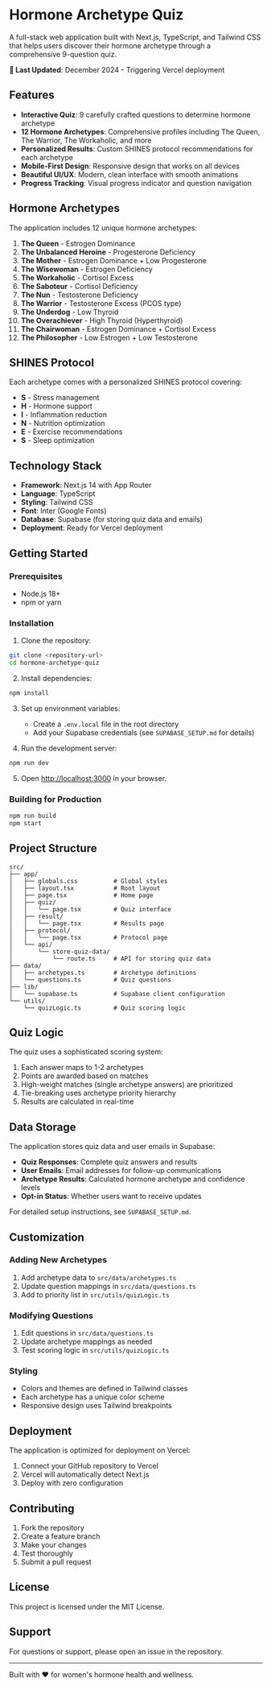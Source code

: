 # Hormone Archetype Quiz

A full-stack web application built with Next.js, TypeScript, and Tailwind CSS that helps users discover their hormone archetype through a comprehensive 9-question quiz.

**🔄 Last Updated**: December 2024 - Triggering Vercel deployment

## Features

- **Interactive Quiz**: 9 carefully crafted questions to determine hormone archetype
- **12 Hormone Archetypes**: Comprehensive profiles including The Queen, The Warrior, The Workaholic, and more
- **Personalized Results**: Custom SHINES protocol recommendations for each archetype
- **Mobile-First Design**: Responsive design that works on all devices
- **Beautiful UI/UX**: Modern, clean interface with smooth animations
- **Progress Tracking**: Visual progress indicator and question navigation

## Hormone Archetypes

The application includes 12 unique hormone archetypes:

1. **The Queen** - Estrogen Dominance
2. **The Unbalanced Heroine** - Progesterone Deficiency
3. **The Mother** - Estrogen Dominance + Low Progesterone
4. **The Wisewoman** - Estrogen Deficiency
5. **The Workaholic** - Cortisol Excess
6. **The Saboteur** - Cortisol Deficiency
7. **The Nun** - Testosterone Deficiency
8. **The Warrior** - Testosterone Excess (PCOS type)
9. **The Underdog** - Low Thyroid
10. **The Overachiever** - High Thyroid (Hyperthyroid)
11. **The Chairwoman** - Estrogen Dominance + Cortisol Excess
12. **The Philosopher** - Low Estrogen + Low Testosterone

## SHINES Protocol

Each archetype comes with a personalized SHINES protocol covering:

- **S** - Stress management
- **H** - Hormone support
- **I** - Inflammation reduction
- **N** - Nutrition optimization
- **E** - Exercise recommendations
- **S** - Sleep optimization

## Technology Stack

- **Framework**: Next.js 14 with App Router
- **Language**: TypeScript
- **Styling**: Tailwind CSS
- **Font**: Inter (Google Fonts)
- **Database**: Supabase (for storing quiz data and emails)
- **Deployment**: Ready for Vercel deployment

## Getting Started

### Prerequisites

- Node.js 18+ 
- npm or yarn

### Installation

1. Clone the repository:
```bash
git clone <repository-url>
cd hormone-archetype-quiz
```

2. Install dependencies:
```bash
npm install
```

3. Set up environment variables:
   - Create a `.env.local` file in the root directory
   - Add your Supabase credentials (see `SUPABASE_SETUP.md` for details)

4. Run the development server:
```bash
npm run dev
```

5. Open [http://localhost:3000](http://localhost:3000) in your browser.

### Building for Production

```bash
npm run build
npm start
```

## Project Structure

```
src/
├── app/
│   ├── globals.css          # Global styles
│   ├── layout.tsx           # Root layout
│   ├── page.tsx             # Home page
│   ├── quiz/
│   │   └── page.tsx         # Quiz interface
│   ├── result/
│   │   └── page.tsx         # Results page
│   ├── protocol/
│   │   └── page.tsx         # Protocol page
│   └── api/
│       └── store-quiz-data/
│           └── route.ts     # API for storing quiz data
├── data/
│   ├── archetypes.ts        # Archetype definitions
│   └── questions.ts         # Quiz questions
├── lib/
│   └── supabase.ts          # Supabase client configuration
└── utils/
    └── quizLogic.ts         # Quiz scoring logic
```

## Quiz Logic

The quiz uses a sophisticated scoring system:

1. Each answer maps to 1-2 archetypes
2. Points are awarded based on matches
3. High-weight matches (single archetype answers) are prioritized
4. Tie-breaking uses archetype priority hierarchy
5. Results are calculated in real-time

## Data Storage

The application stores quiz data and user emails in Supabase:

- **Quiz Responses**: Complete quiz answers and results
- **User Emails**: Email addresses for follow-up communications
- **Archetype Results**: Calculated hormone archetype and confidence levels
- **Opt-in Status**: Whether users want to receive updates

For detailed setup instructions, see `SUPABASE_SETUP.md`.



## Customization

### Adding New Archetypes

1. Add archetype data to `src/data/archetypes.ts`
2. Update question mappings in `src/data/questions.ts`
3. Add to priority list in `src/utils/quizLogic.ts`

### Modifying Questions

1. Edit questions in `src/data/questions.ts`
2. Update archetype mappings as needed
3. Test scoring logic in `src/utils/quizLogic.ts`

### Styling

- Colors and themes are defined in Tailwind classes
- Each archetype has a unique color scheme
- Responsive design uses Tailwind breakpoints

## Deployment

The application is optimized for deployment on Vercel:

1. Connect your GitHub repository to Vercel
2. Vercel will automatically detect Next.js
3. Deploy with zero configuration

## Contributing

1. Fork the repository
2. Create a feature branch
3. Make your changes
4. Test thoroughly
5. Submit a pull request

## License

This project is licensed under the MIT License.

## Support

For questions or support, please open an issue in the repository.

---

Built with ❤️ for women's hormone health and wellness.
